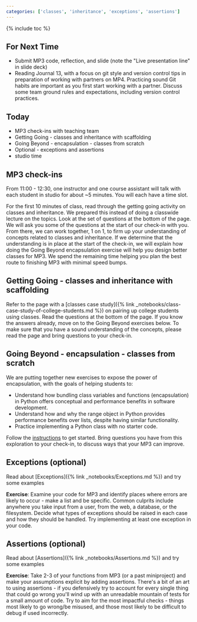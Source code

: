 ```yaml
---
categories: ['classes', 'inheritance', 'exceptions', 'assertions']
---
```


{% include toc %}

## For Next Time
* Submit MP3 code, reflection, and slide (note the "Live presentation line" in slide deck)
* Reading Journal 13, with a focus on git style and version control tips in preparation of working with partners on MP4.
Practicing sound Git habits are important as you first start working with a partner. Discuss some team ground rules and expectations, including version control practices.


## Today
* MP3 check-ins with teaching team
* Getting Going - classes and inheritance with scaffolding
* Going Beyond - encapsulation - classes from scratch
* Optional - exceptions and assertions
* studio time

## MP3 check-ins
From 11:00 - 12:30, one instructor and one course assistant will talk with each student in studio for about ~5 minutes.
You will each have a time slot.

For the first 10 minutes of class, read through the getting going activity on classes and inheritance.
We prepared this instead of doing a classwide lecture on the topics. Look at the set of questions at the bottom of the page.
We will ask you some of the questions at the start of our check-in with you.
From there, we can work together, 1 on 1, to firm up your understanding of concepts related to classes and inheritance.
If we determine that the understanding is in place at the start of the check-in,
we will explain how doing the Going Beyond encapsulation exercise will help you design better classes for MP3.
We spend the remaining time helping you plan the best route to finishing MP3 with minimal speed bumps.


## Getting Going - classes and inheritance with scaffolding
Refer to the page with a [classes case study]({% link _notebooks/class-case-study-of-college-students.md %}) on pairing up college students using classes.
Read the questions at the bottom of the page. If you know the answers already, move on to the Going Beyond exercises below.
To make sure that you have a sound understanding of the concepts, please read the page and bring questions to your check-in.


## Going Beyond - encapsulation - classes from scratch
We are putting together new exercises to expose the power of encapsulation, with the goals of helping students to:
* Understand how bundling class variables and functions (encapsulation) in Python offers conceptual and performance benefits in software development.
* Understand how and why the range object in Python provides performance benefits over lists, despite having similar functionality.
* Practice implementing a Python class with no starter code.

Follow the [instructions](https://github.com/syclops/prodigalsum) to get started.
Bring questions you have from this exploration to your check-in, to discuss ways that your MP3 can improve.


## Exceptions (optional)

Read about [Exceptions]({% link _notebooks/Exceptions.md %}) and try some examples

**Exercise**: Examine your code for MP3 and identify places where errors are likely to occur - make a list and be specific. Common culprits include anywhere you take input from a user, from the web, a database, or the filesystem. Decide what types of exceptions should be raised in each case and how they should be handled. Try implementing at least one exception in your code.

## Assertions (optional)

Read about [Assertions]({% link _notebooks/Assertions.md %}) and try some examples

**Exercise**: Take 2-3 of your functions from MP3 (or a past miniproject) and make your assumptions explicit by adding assertions. There's a bit of an art to using assertions - if you defensively try to account for every single thing that could go wrong you'll wind up with an unreadable mountain of tests for a small amount of code. Try to aim for the most impactful checks - things most likely to go wrong/be misused, and those most likely to be difficult to debug if used incorrectly.
